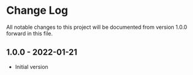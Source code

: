 # Change Log

All notable changes to this project will be documented from version 1.0.0 forward
in this file.

## 1.0.0 - 2022-01-21

- Initial version